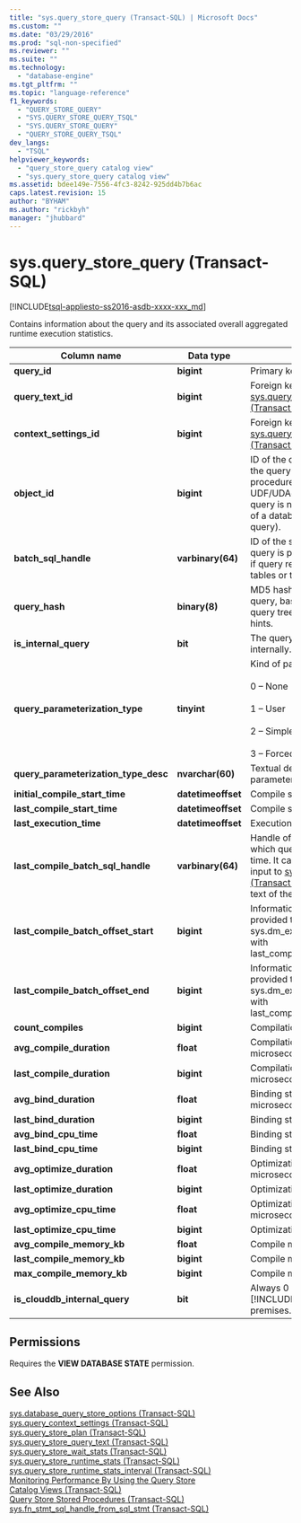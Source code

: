 ```yaml
---
title: "sys.query_store_query (Transact-SQL) | Microsoft Docs"
ms.custom: ""
ms.date: "03/29/2016"
ms.prod: "sql-non-specified"
ms.reviewer: ""
ms.suite: ""
ms.technology: 
  - "database-engine"
ms.tgt_pltfrm: ""
ms.topic: "language-reference"
f1_keywords: 
  - "QUERY_STORE_QUERY"
  - "SYS.QUERY_STORE_QUERY_TSQL"
  - "SYS.QUERY_STORE_QUERY"
  - "QUERY_STORE_QUERY_TSQL"
dev_langs: 
  - "TSQL"
helpviewer_keywords: 
  - "query_store_query catalog view"
  - "sys.query_store_query catalog view"
ms.assetid: bdee149e-7556-4fc3-8242-925dd4b7b6ac
caps.latest.revision: 15
author: "BYHAM"
ms.author: "rickbyh"
manager: "jhubbard"
---
```

# sys.query_store_query (Transact-SQL)
[!INCLUDE[tsql-appliesto-ss2016-asdb-xxxx-xxx_md](../../includes/tsql-appliesto-ss2016-asdb-xxxx-xxx-md.md)]

  Contains  information about the query and its associated overall aggregated runtime execution statistics.  
  
|Column name|Data type|Description|  
|-----------------|---------------|-----------------|  
|**query_id**|**bigint**|Primary key.|  
|**query_text_id**|**bigint**|Foreign key. Joins to [sys.query_store_query_text &#40;Transact-SQL&#41;](../../relational-databases/system-catalog-views/sys-query-store-query-text-transact-sql.md)|  
|**context_settings_id**|**bigint**|Foreign key. Joins to [sys.query_context_settings &#40;Transact-SQL&#41;](../../relational-databases/system-catalog-views/sys-query-context-settings-transact-sql.md).|  
|**object_id**|**bigint**|ID of the database object that the query is part of (stored procedure, trigger, CLR UDF/UDAgg, etc.). 0 if the query is not executed as part of a database object (ad-hoc query).|  
|**batch_sql_handle**|**varbinary(64)**|ID of the statement batch the query is part of. Populated only if query references temporary tables or table variables.|  
|**query_hash**|**binary(8)**|MD5 hash of the individual query, based on the logical query tree. Includes optimizer hints.|  
|**is_internal_query**|**bit**|The query was generated internally.|  
|**query_parameterization_type**|**tinyint**|Kind of parameterization:<br /><br /> 0 – None<br /><br /> 1 – User<br /><br /> 2 – Simple<br /><br /> 3 – Forced|  
|**query_parameterization_type_desc**|**nvarchar(60)**|Textual description for the parameterization type.|  
|**initial_compile_start_time**|**datetimeoffset**|Compile start time.|  
|**last_compile_start_time**|**datetimeoffset**|Compile start time.|  
|**last_execution_time**|**datetimeoffset**|Execution time.|  
|**last_compile_batch_sql_handle**|**varbinary(64)**|Handle of the last SQL batch in which query was used last time. It can be provided as input to [sys.dm_exec_sql_text &#40;Transact-SQL&#41;](../../relational-databases/system-dynamic-management-views/sys-dm-exec-sql-text-transact-sql.md) to get the full text of the batch.|  
|**last_compile_batch_offset_start**|**bigint**|Information that can be provided to sys.dm_exec_sql_text along with last_compile_batch_sql_handle.|  
|**last_compile_batch_offset_end**|**bigint**|Information that can be provided to sys.dm_exec_sql_text along with last_compile_batch_sql_handle.|  
|**count_compiles**|**bigint**|Compilation statistics.|  
|**avg_compile_duration**|**float**|Compilation statistics in microseconds.|  
|**last_compile_duration**|**bigint**|Compilation statistics in microseconds.|  
|**avg_bind_duration**|**float**|Binding statistics in microseconds.|  
|**last_bind_duration**|**bigint**|Binding statistics.|  
|**avg_bind_cpu_time**|**float**|Binding statistics.|  
|**last_bind_cpu_time**|**bigint**|Binding statistics.|  
|**avg_optimize_duration**|**float**|Optimization statistics in microseconds.|  
|**last_optimize_duration**|**bigint**|Optimization statistics.|  
|**avg_optimize_cpu_time**|**float**|Optimization statistics in microseconds.|  
|**last_optimize_cpu_time**|**bigint**|Optimization statistics.|  
|**avg_compile_memory_kb**|**float**|Compile memory statistics.|  
|**last_compile_memory_kb**|**bigint**|Compile memory statistics.|  
|**max_compile_memory_kb**|**bigint**|Compile memory statistics.|  
|**is_clouddb_internal_query**|**bit**|Always 0 in [!INCLUDE[ssNoVersion](../../includes/ssnoversion-md.md)] on-premises.|  
  
## Permissions  
 Requires the **VIEW DATABASE STATE** permission.  
  
## See Also  
 [sys.database_query_store_options &#40;Transact-SQL&#41;](../../relational-databases/system-catalog-views/sys-database-query-store-options-transact-sql.md)   
 [sys.query_context_settings &#40;Transact-SQL&#41;](../../relational-databases/system-catalog-views/sys-query-context-settings-transact-sql.md)   
 [sys.query_store_plan &#40;Transact-SQL&#41;](../../relational-databases/system-catalog-views/sys-query-store-plan-transact-sql.md)   
 [sys.query_store_query_text &#40;Transact-SQL&#41;](../../relational-databases/system-catalog-views/sys-query-store-query-text-transact-sql.md)   
 [sys.query_store_wait_stats &#40;Transact-SQL&#41;](../../relational-databases/system-catalog-views/sys-query-store-wait-stats-transact-sql.md)  
 [sys.query_store_runtime_stats &#40;Transact-SQL&#41;](../../relational-databases/system-catalog-views/sys-query-store-runtime-stats-transact-sql.md)   
 [sys.query_store_runtime_stats_interval &#40;Transact-SQL&#41;](../../relational-databases/system-catalog-views/sys-query-store-runtime-stats-interval-transact-sql.md)   
 [Monitoring Performance By Using the Query Store](../../relational-databases/performance/monitoring-performance-by-using-the-query-store.md)   
 [Catalog Views &#40;Transact-SQL&#41;](../../relational-databases/system-catalog-views/catalog-views-transact-sql.md)   
 [Query Store Stored Procedures &#40;Transact-SQL&#41;](../../relational-databases/system-stored-procedures/query-store-stored-procedures-transact-sql.md)   
 [sys.fn_stmt_sql_handle_from_sql_stmt &#40;Transact-SQL&#41;](../../relational-databases/system-functions/sys-fn-stmt-sql-handle-from-sql-stmt-transact-sql.md)  
  
  
